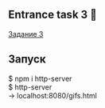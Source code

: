## Entrance task 3 💪
[Задание 3](https://academy.yandex.ru/events/frontend/shri_msk-2017/)

## Запуск
$ npm i http-server  
$ http-server  
-> localhost:8080/gifs.html
